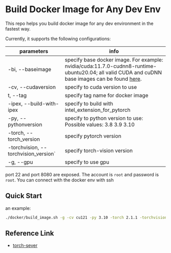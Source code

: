 # Build Docker Image for Any Dev Env

This repo helps you build docker image for any dev environment in the fastest way.

Currently, it supports the following configurations:

| parameters                           | info                                                                                                                                                                                        |
| ------------------------------------ |---------------------------------------------------------------------------------------------------------------------------------------------------------------------------------------------|
| -bi, --baseimage                     | specify base docker image. For example: nvidia/cuda:11.7.0-cudnn8-runtime-ubuntu20.04; all valid CUDA and cuDNN base images can be found [here](https://hub.docker.com/r/nvidia/cuda/tags). |
| -cv, --cudaversion                   | specify to cuda version to use                                                                                                                                                              |
| t, --tag                             | specify tag name for docker image                                                                                                                                                           |
| -ipex, --build-with-ipex             | specify to build with intel_extension_for_pytorch                                                                                                                                           |
| -py, --pythonversion                 | specify to python version to use: Possible values: 3.8 3.9 3.10                                                                                                                             |
| -torch, --torch_version              | specify pytorch version                                                                                                                                                                     |
| -torchvision, --torchvision_version` | specify torch-vision version                                                                                                                                                                |
| -g, --gpu                            | specify to use gpu                                                                                                                                                                          |

port 22 and port 8080 are exposed. The account is `root` and password is `root`. You can connect with the docker env with ssh

## Quick Start

an example:

```bash
./docker/build_image.sh -g -cv cu121 -py 3.10 -torch 2.1.1 -torchvision 0.16.1
```
## Reference Link
- [torch-sever](https://github.com/sachanub/serve/blob/master/docker/README.md)